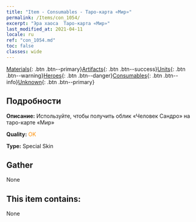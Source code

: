 ```yaml
---
title: "Item - Consumables - Таро-карта «Мир»"
permalink: /Items/con_1054/
excerpt: "Эра хаоса  Таро-карта «Мир»"
last_modified_at: 2021-04-11
locale: ru
ref: "con_1054.md"
toc: false
classes: wide
---
```

 [Materials](/ru/Items/){: .btn .btn--primary}[Artifacts](/ru/Items/Artifacts/){: .btn .btn--success}[Units](/ru/Items/Units/){: .btn .btn--warning}[Heroes](/ru/Items/Heroes/){: .btn .btn--danger}[Consumables](/ru/Items/Consumables/){: .btn .btn--info}[Unknown](/ru/Items/Unknown/){: .btn .btn--primary}

## Подробности
 **Описание:** Используйте, чтобы получить облик «Человек Сандро» на таро-карте «Мир»

 **Quality:** <span style="color: #FF8C00">OK</span>

 **Type:** Special Skin

## Gather

  None

## This item contains:

  None

